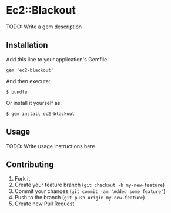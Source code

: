 # Ec2::Blackout

TODO: Write a gem description

## Installation

Add this line to your application's Gemfile:

    gem 'ec2-blackout'

And then execute:

    $ bundle

Or install it yourself as:

    $ gem install ec2-blackout

## Usage

TODO: Write usage instructions here

## Contributing

1. Fork it
2. Create your feature branch (`git checkout -b my-new-feature`)
3. Commit your changes (`git commit -am 'Added some feature'`)
4. Push to the branch (`git push origin my-new-feature`)
5. Create new Pull Request
